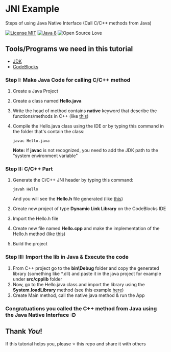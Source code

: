 # JNI Example
Steps of using Java Native Interface (Call C/C++ methods from Java)

[![License MIT](https://img.shields.io/badge/license-MIT-blue.svg)](LICENSE)
[![Java 8](https://img.shields.io/badge/Java-8-red.svg)](https://www.java.com)
![Open Source Love](https://badges.frapsoft.com/os/v1/open-source.svg?v=102)

## Tools/Programs we need in this tutorial
* [JDK](https://www.oracle.com/java/technologies/javase/javase-jdk8-downloads.html)
* [CodeBlocks](http://www.codeblocks.org/downloads)

### Step I: Make Java Code for calling C/C++ method
1. Create a Java Project
2. Create a class named **Hello.java**
3. Write the head of method contains **native** keyword that describe the functions/methods in C++ (like [this](src/Hello.java))
4. Compile the Hello.java class using the IDE or by typing this command in the folder that's contain the class:

       javac Hello.java
    **Note:** If **javac** is not recognized, you need to add the JDK path to the "system environment variable"

### Step II: C/C++ Part
1. Generate the C/C++ JNI header by typing this command:

       javah Hello
    And you will see the **Hello.h** file generated (like [this](native/Hello.h))
2. Create new project of type **Dynamic Link Library** on the CodeBlocks IDE
3. Import the Hello.h file
4. Create new file named **Hello.cpp** and make the implementation of the Hello.h method (like [this](native/Hello.cpp))
5. Build the project

### Step III: Import the lib in Java & Execute the code
1. From C++ project go to the **bin\Debug** folder and copy the generated library (something like *.dll) and paste it in the java project for example under **src/cpplib** folder
2. Now, go to the Hello.java class and import the library using the **System.loadLibrary** method (see this example [here](src/Hello.java))
3. Create Main method, call the native java method & run the App

### Congratuations you called the C++ method from Java using the Java Native Interface :D

## Thank _You_!
If this tutorial helps you, please :star: this repo and share it with others
